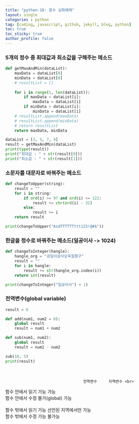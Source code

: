 ```yaml
---
title: "python-18: 함수 심화예제"
layout: single
categories : python
tag: [coding, javascript, github, jekyll, blog, python]
toc: true
toc_sticky: true
author_profile: false
---
```




### 5개의 정수 중 최대값과 최소값을 구해주는 메소드

```py
def getMaxAndMin(dataList):
    maxData = dataList[0]
    minData = dataList[0]
    # resultList = []
    
    for i in range(1, len(dataList)):
        if maxData < dataList[i]:
            maxData = dataList[i]
        if minData > dataList[i]:
            minData = dataList[i]
    # resultList.append(maxData)
    # resultList.append(minData)
    # return resultList
    return maxData, minData

dataList = [3, 5, 7, 8]
result = getMaxAndMin(dataList)
print(type(result))
print("최대값 : " + str(result[0]))
print("최소값 : " + str(result[1]))
```

### 소문자를 대문자로 바꿔주는 메소드

```py
def changeToUpper(string):
    result = ""
    for i in string:
        if ord(i) >= 97 and ord(i) <= 122:
            result += chr(ord(i) - 32)
        else:
            result += i
    return result

print(changeToUpper("AsdfTTTTTttt123!@#$"))
```



### 한글을 정수로 바꿔주는 메소드(일공이사 -> 1024)

```py
def changeToInteger(hangle):
    hangle_org = "공일이삼사오육칠팔구"
    result = ""
    for i in hangle:
        result += str(hangle_org.index(i))
    return int(result)

print(changeToInteger("일공이사") + 1)
```


### 전역변수(global variable)

```py
result = 0

def add(num1, num2 = 0):
    global result
    result = num1 + num2

def sub(num1, num2):
    global result
    result = num1 - num2

sub(10, 5)
print(result)
```
<br>

                                      전역변수     지역변수 <br>
 함수 안에서 읽기     가능              가능 <br>
 함수 안에서 수정     불가(global) 가능 <br>
 <br>
 함수 밖에서 읽기     가능         선언된 지역에서만 가능<br>
 함수 밖에서 수정     가능         불가능<br>

